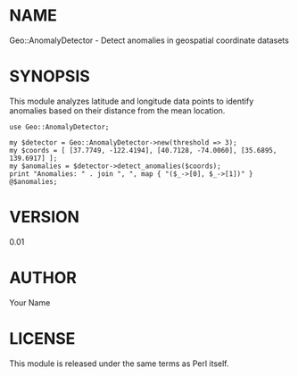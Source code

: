 # NAME

Geo::AnomalyDetector - Detect anomalies in geospatial coordinate datasets

# SYNOPSIS

This module analyzes latitude and longitude data points to identify anomalies based on their distance from the mean location.

    use Geo::AnomalyDetector;
    
    my $detector = Geo::AnomalyDetector->new(threshold => 3);
    my $coords = [ [37.7749, -122.4194], [40.7128, -74.0060], [35.6895, 139.6917] ];
    my $anomalies = $detector->detect_anomalies($coords);
    print "Anomalies: " . join ", ", map { "($_->[0], $_->[1])" } @$anomalies;

# VERSION

0.01

# AUTHOR

Your Name

# LICENSE

This module is released under the same terms as Perl itself.
